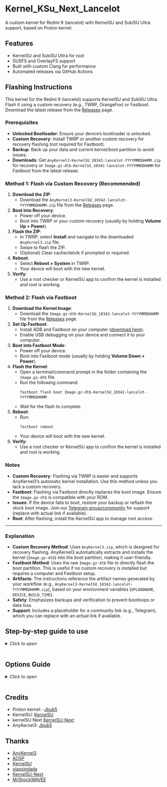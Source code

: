 # Kernel_KSu_Next_Lancelot
A custom kernel for Redmi 9 (lancelot) with KernelSU and SukiSU Ultra support, based on Proton kernel.

## Features
- KernelSU and SukiSU Ultra for root
- SUSFS and OverlayFS support
- Built with custom Clang for performance
- Automated releases via GitHub Actions

## Flashing Instructions

This kernel for the Redmi 9 (lancelot) supports KernelSU and SukiSU Ultra. Flash it using a custom recovery (e.g., TWRP, OrangeFox) or Fastboot. Download the latest release from the [Releases](https://github.com/Edhic1/kernel_KSu_Next_Lancelot/releases) page.

### Prerequisites

- **Unlocked Bootloader**: Ensure your device’s bootloader is unlocked.
- **Custom Recovery**: Install TWRP or another custom recovery for recovery flashing (not required for Fastboot).
- **Backup**: Back up your data and current kernel/boot partition to avoid issues.
- **Downloads**: Get `AnyKernel3-KernelSU_10342-lancelot-YYYYMMDDHHMM.zip` for recovery or `Image.gz-dtb-KernelSU_10342-lancelot-YYYYMMDDHHMM` for Fastboot from the latest release.

### Method 1: Flash via Custom Recovery (Recommended)

1. **Download the ZIP**:
   - Download the `AnyKernel3-KernelSU_10342-lancelot-YYYYMMDDHHMM.zip` file from the [Releases](https://github.com/Edhic1/kernel_KSu_Next_Lancelot/releases) page.
2. **Boot into Recovery**:
   - Power off your device.
   - Boot into TWRP or your custom recovery (usually by holding **Volume Up + Power**).
3. **Flash the ZIP**:
   - In TWRP, select **Install** and navigate to the downloaded `AnyKernel3.zip` file.
   - Swipe to flash the ZIP.
   - (Optional) Clear cache/dalvik if prompted or required.
4. **Reboot**:
   - Select **Reboot > System** in TWRP.
   - Your device will boot with the new kernel.
5. **Verify**:
   - Use a root checker or KernelSU app to confirm the kernel is installed and root is working.

### Method 2: Flash via Fastboot

1. **Download the Kernel Image**:
   - Download the `Image.gz-dtb-KernelSU_10342-lancelot-YYYYMMDDHHMM` file from the [Releases](https://github.com/Edhic1/kernel_KSu_Next_Lancelot/releases) page.
2. **Set Up Fastboot**:
   - Install ADB and Fastboot on your computer ([download here](https://developer.android.com/tools/releases/platform-tools)).
   - Enable USB debugging on your device and connect it to your computer.
3. **Boot into Fastboot Mode**:
   - Power off your device.
   - Boot into Fastboot mode (usually by holding **Volume Down + Power**).
4. **Flash the Kernel**:
   - Open a terminal/command prompt in the folder containing the `Image.gz-dtb` file.
   - Run the following command:
     ```
     fastboot flash boot Image.gz-dtb-KernelSU_10342-lancelot-YYYYMMDDHHMM
     ```
   - Wait for the flash to complete.
5. **Reboot**:
   - Run:
     ```
     fastboot reboot
     ```
   - Your device will boot with the new kernel.
6. **Verify**:
   - Use a root checker or KernelSU app to confirm the kernel is installed and root is working.

### Notes
- **Custom Recovery**: Flashing via TWRP is easier and supports AnyKernel3’s automatic kernel installation. Use this method unless you lack a custom recovery.
- **Fastboot**: Flashing via Fastboot directly replaces the boot image. Ensure the `Image.gz-dtb` is compatible with your ROM.
- **Issues**: If the device fails to boot, restore your backup or reflash the stock boot image. Join our [Telegram group/community](#) for support (replace with actual link if available).
- **Root**: After flashing, install the KernelSU app to manage root access.

---

### Explanation
- **Custom Recovery Method**: Uses `AnyKernel3.zip`, which is designed for recovery flashing. AnyKernel3 automatically extracts and installs the kernel (`Image.gz-dtb`) into the boot partition, making it user-friendly.
- **Fastboot Method**: Uses the raw `Image.gz-dtb` file to directly flash the boot partition. This is useful if no custom recovery is installed but requires a computer and Fastboot setup.
- **Artifacts**: The instructions reference the artifact names generated by your workflow (e.g., `AnyKernel3-KernelSU_10342-lancelot-YYYYMMDDHHMM.zip`), based on your environment variables (`UPLOADNAME`, `DEVICE`, `BUILD_TIME`).
- **Safety**: Emphasizes backups and verification to prevent bootloops or data loss.
- **Support**: Includes a placeholder for a community link (e.g., Telegram), which you can replace with an actual link if available.


## Step-by-step guide to use
<details>
  <summary><i>Click to open</i></summary>

>### 1.
>![01](guide/images/01.png)

>### 2.
>![02](guide/images/02.png)
> **Note:** Unselect `Copy the kernel-tree_lancelot branch only` if you are building for merlin.

>### 3.
>![03](guide/images/03.png)

>### 4.
>![04](guide/images/04.png)

>### 5.
>![05](guide/images/05.png)

>### 6.
>![06](guide/images/06.png)

>### 7.
>![07](guide/images/07.png)

>### 8.
>![08](guide/images/08.png)

>### 9.
>![09](guide/images/09.png)

>### 10.
>![10](guide/images/10.png)

>### 11.
>![11](guide/images/11.png)
> **Note:** Reload this page if the yellow circle does not appear.

>### 12.
>![12](guide/images/12.png)

>### 13.
>![13](guide/images/13.png)

>### 14.
>![14](guide/images/14.png)
  
</details>
<br>

## Options Guide

<details>
  <summary><i>Click to open</i></summary>

> All options are located in [config.env](config.env)

### KERNEL_SOURCE

Change this to your kernel repository link.

For example: `https://github.com/Jbub5/android_kernel_xiaomi_mt6768`

### KERNEL_SOURCE_BRANCH

Change this to your kernel branch.

For example: `kernel-tree`

### KERNEL_CONFIG

Change this to your kernel defconfig name.

For example: `lancelot_defconfig`

### KERNEL_IMAGE_NAME

Change this to the kernel binary that needs to be flashed, generally consistent with `BOARD_KERNEL_IMAGE_NAME` in your AOSP device tree.

For example: `Image.gz-dtb`

Common names include `Image`, `Image.gz`.

### KERNEL_ARCH

For example: `arm64`


### ENABLE_KERNELSU

Enable [KernelSU](https://kernelsu.org/guide/what-is-kernelsu.html) support.

#### KERNELSU_TAG

[KernelSU 1.0 no longer supports non-GKI kernels](https://github.com/tiann/KernelSU/issues/1705). The last supported version is [v0.9.5](https://github.com/tiann/KernelSU/tree/v0.9.5), please make sure to use the correct branch.

Select the branch or tag of KernelSU:

- ~~main branch (development version): `KERNELSU_TAG=main`~~
- Latest TAG (stable version): `KERNELSU_TAG=v0.9.5`
- Specify the TAG (such as `v0.5.2`): `KERNELSU_TAG=v0.5.2`

#### KSU_EXPECTED_SIZE and KSU_EXPECTED_HASH

Customize the size and hash values of the KernelSU manager signature, if you don't need to customize the manager then please leave them empty or fill in the official default values:

`KSU_EXPECTED_SIZE=0x033b`

`KSU_EXPECTED_HASH=c371061b19d8c7d7d6133c6a9bafe198fa944e50c1b31c9d8daa8d7f1fc2d2d6`

You can type `ksud debug get-sign <apk_path>` to get the size and hash of the apk signature.

#### KSU_REVERT

This will revert the [commit](https://github.com/tiann/KernelSU/commit/898e9d4f8ca9b2f46b0c6b36b80a872b5b88d899) that removed non-GKI support, making it possible to continue using [official KernelSU](https://kernelsu.org/guide/what-is-kernelsu.html) up to version [1.0.1](https://github.com/tiann/KernelSU/releases/tag/v1.0.1). Using versions newer than [1.0.1](https://github.com/tiann/KernelSU/releases/tag/v1.0.1) is not possible due to the removal of non-GKI support from the manager.

#### ADD_KPROBES_CONFIG

This is used in the installation of [KernelSU](https://kernelsu.org/guide/what-is-kernelsu.html) via kprobe. If kprobe is broken in your kernel or you don't know what it is then don't touch this config.

See details: https://kernelsu.org/guide/how-to-integrate-for-non-gki.html#integrate-with-kprobe

#### KSU_HOOKS_PATCH

If kprobe does not work in your kernel, then try enabling this option, this will automatically patch kernel source code to support [KernelSU](https://kernelsu.org/guide/what-is-kernelsu.html).

See details: https://kernelsu.org/guide/how-to-integrate-for-non-gki.html#manually-modify-the-kernel-source

### ADD_OVERLAYFS_CONFIG

If enabled will automatically put the configs needed for OverlayFS into your defconfig.

### ADD_APATCH_SUPPORT

If enabled will automatically put the configs needed for [APatch](https://apatch.dev/what-is-apatch.html) into your defconfig.

#### FIX_APATCH_OPENELA

This option provides fix for https://github.com/bmax121/APatch/issues/400.

### OLD_ANDROID_SUPPORT

> There is no official support for older Android and MIUI, and bug reports will not be accepted on them.

This option provides support for MIUI 12.5 and custom ROMs based on Android 11 through 12, but breaks support for Android 13 and above.


### USE_CUSTOM_CLANG

You can use a non-official clang such as [proton-clang](https://github.com/kdrag0n/proton-clang).

#### CUSTOM_CLANG_SOURCE

> Fill in a link that includes `.git` if it is a git repository.

Git repository or direct chain of compressed zip files is supported.

#### CUSTOM_CLANG_BRANCH

For example: `main`


### CLANG_BRANCH

Due to [#23](https://github.com/xiaoleGun/KernelSU_Action/issues/23), we provide an option to customize the Google main branch. The main ones include:
| Clang Branch |
| ------------ |
| master |
| master-kernel-build-2021 |
| master-kernel-build-2022 |

Or other branches, please search for them according to your own needs at https://android.googlesource.com/platform/prebuilts/clang/host/linux-x86.

#### CLANG_VERSION

Enter the Clang version to use.

| Clang Version | Corresponding Android Version | AOSP-Clang Version |
| ------------- | ----------------------------- | ------------------ |
| 12.0.5        | Android S                     | r416183b           |
| 14.0.6        | Android T                     | r450784d           |
| 14.0.7        |                               | r450784e           |
| 15.0.1        |                               | r458507            |
| 17.0.1        |                               | r487747b           |
| 17.0.2        | Android U                     | r487747c           |

Generally, Clang12 can compile most of the 4.14 and above kernels. My MI 6X 4.19 uses r450784d.

### ENABLE_GCC_AOSP
Enables usage of standart GCC toolchain.

#### ENABLE_GCC_ARM64

Enable GCC 64C cross-compiler.

#### ENABLE_GCC_ARM32

Enable GCC 32C cross-compiler.


### EXTRA_CMDS

Some kernels require additional compilation commands to compile correctly. Generally, no other commands are needed, so please search for information about your kernel. Please separate the command and the command with a space.

For example: `LLVM=1 LLVM_IAS=1`


### USE_CUSTOM_ANYKERNEL3

Can use custom AnyKernel3.

#### CUSTOM_ANYKERNEL3_SOURCE

> If it is a git repository, please fill in the link containing `.git`

Supports direct links to git repositories or zip compressed packages.

#### CUSTOM_ANYKERNEL3_BRANCH

Customize the warehouse branch of AnyKernel3.


### NEED_DTBO

Upload DTBO. Some devices require it.

### BUILD_BOOT_IMG

> Added from previous workflows, view historical commits

Build boot.img, and you need to provide a `Source boot image`.

### SOURCE_BOOT_IMAGE

As the name suggests, it provides a boot image source system that can boot normally and requires a direct chain, preferably from the same kernel source and AOSP device tree as your current system. Ramdisk contains the partition table and init, without which the compiled image will not boot up properly.

For example: `https://raw.githubusercontent.com/xiaoleGun/KernelSU_action/main/boot/boot-wayne-from-Miku-UI-latest.img`


### DISABLE_LTO

LTO is used to optimize the kernel but sometimes causes errors.

### DISABLE_CC_WERROR

Sometimes even a harmless warning breaks the build.

### FIX_WIFI_SPEED

Switching to other drivers fixed spontaneous reboots when turning on Wi-Fi on some devices, but resulted in decreased network speeds. This option will revert to the previous drivers and thus fix the network speed.

### REMOVE_UNUSED_PACKAGES

To clean unnecessary packages and free up more disk space. If you need these packages, please disable this option.

### ENABLE_CCACHE

Enable the cache to make the second kernel compile faster (or slower).

</details>
<br>

## Credits

- Proton kernel: -[Jbub5](https://github.com/Jbub5/kernel_action_mt6768)
- KernelSU: [KernelSU](https://github.com/tiann/KernelSU)
- kernelSU Next
[KernelSU-Next](https://github.com/KernelSU-Next/KernelSU-Next)
- AnyKernel3: [Jbub5](https://github.com/Jbub5/AnyKernel3)



## Thanks

- [AnyKernel3](https://github.com/osm0sis/AnyKernel3)
- [AOSP](https://android.googlesource.com)
- [KernelSU](https://github.com/tiann/KernelSU)
- [xiaoxindada](https://github.com/xiaoxindada)  
- [KernelSU-Next](https://github.com/KernelSU-Next)
- [MrShockWAVEE](https://github.com/MrShockWAVEE)